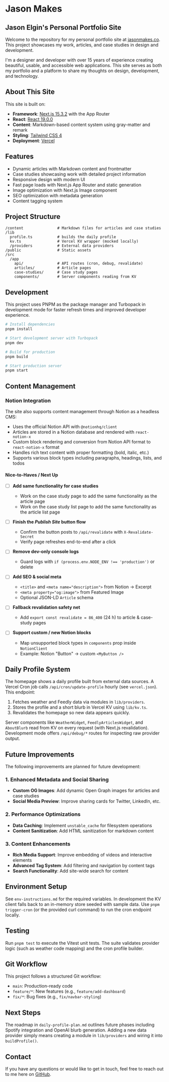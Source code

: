# Jason Makes

## Jason Elgin's Personal Portfolio Site

Welcome to the repository for my personal portfolio site at [jasonmakes.co](https://jasonmakes.co). This project showcases my work, articles, and case studies in design and development.

I'm a designer and developer with over 15 years of experience creating beautiful, usable, and accessible web applications. This site serves as both my portfolio and a platform to share my thoughts on design, development, and technology.

## About This Site

This site is built on:

- **Framework**: [Next.js 15.3.2](https://nextjs.org) with the App Router
- **React**: [React 19.0.0](https://react.dev)
- **Content**: Markdown-based content system using gray-matter and remark
- **Styling**: [Tailwind CSS 4](https://tailwindcss.com)
- **Deployment**: [Vercel](https://vercel.com)

## Features

- Dynamic articles with Markdown content and frontmatter
- Case studies showcasing work with detailed project information
- Responsive design with modern UI
- Fast page loads with Next.js App Router and static generation
- Image optimization with Next.js Image component
- SEO optimization with metadata generation
- Content tagging system

## Project Structure

```
/content               # Markdown files for articles and case studies
/lib
  profile.ts           # builds the daily profile
  kv.ts                # Vercel KV wrapper (mocked locally)
  /providers           # External data providers
/public                # Static assets
/src
  /app
    api/               # API routes (cron, debug, revalidate)
    articles/          # Article pages
    case-studies/      # Case study pages
    components/        # Server components reading from KV
```

## Development

This project uses PNPM as the package manager and Turbopack in development mode for faster refresh times and improved developer experience.

```bash
# Install dependencies
pnpm install

# Start development server with Turbopack
pnpm dev

# Build for production
pnpm build

# Start production server
pnpm start
```

## Content Management

### Notion Integration

The site also supports content management through Notion as a headless CMS:

- Uses the official Notion API with `@notionhq/client`
- Articles are stored in a Notion database and rendered with `react-notion-x`
- Custom block rendering and conversion from Notion API format to `react-notion-x` format
- Handles rich text content with proper formatting (bold, italic, etc.)
- Supports various block types including paragraphs, headings, lists, and todos

#### Nice-to-Haves / Next Up

- [ ] **Add same functionality for case studies**  
  - Work on the case study page to add the same functionality as the article page
  - Work on the case study list page to add the same functionality as the article list page

- [ ] **Finish the _Publish Site_ button flow**  
  - Confirm the button posts to `/api/revalidate` with `X-Revalidate-Secret`  
  - Verify page refreshes end-to-end after a click

- [ ] **Remove dev-only console logs**  
  - Guard logs with `if (process.env.NODE_ENV !== 'production')` or delete

- [ ] **Add SEO & social meta**  
  - `<title>` and `<meta name="description">` from Notion → Excerpt  
  - `<meta property="og:image">` from Featured Image  
  - Optional JSON-LD `Article` schema

- [ ] **Fallback revalidation safety net**  
  - Add `export const revalidate = 86_400` (24 h) to article & case-study pages

- [ ] **Support custom / new Notion blocks**  
  - Map unsupported block types in `components` prop inside `NotionClient`  
  - Example: Notion "Button" → custom `<MyButton />`

## Daily Profile System

The homepage shows a daily profile built from external data sources. A Vercel Cron job calls `/api/cron/update-profile` hourly (see `vercel.json`). This endpoint:
1. Fetches weather and Feedly data via modules in `lib/providers`.
2. Stores the profile and a short blurb in Vercel KV using `lib/kv.ts`.
3. Revalidates the homepage so new data appears quickly.

Server components like `WeatherWidget`, `FeedlyArticlesWidget`, and `AboutBlurb` read from KV on every request (with Next.js revalidation). Development mode offers `/api/debug/*` routes for inspecting raw provider output.
## Future Improvements

The following improvements are planned for future development:

### 1. Enhanced Metadata and Social Sharing

- **Custom OG Images**: Add dynamic Open Graph images for articles and case studies
- **Social Media Preview**: Improve sharing cards for Twitter, LinkedIn, etc.

### 2. Performance Optimizations

- **Data Caching**: Implement `unstable_cache` for filesystem operations
- **Content Sanitization**: Add HTML sanitization for markdown content

### 3. Content Enhancements

- **Rich Media Support**: Improve embedding of videos and interactive elements
- **Advanced Tag System**: Add filtering and navigation by content tags
- **Search Functionality**: Add site-wide search for content

## Environment Setup

See `env-instructions.md` for the required variables. In development the KV client falls back to an in-memory store seeded with sample data. Use `pnpm trigger-cron` (or the provided curl command) to run the cron endpoint locally.
## Testing

Run `pnpm test` to execute the Vitest unit tests. The suite validates provider logic (such as weather code mapping) and the cron profile builder.
## Git Workflow

This project follows a structured Git workflow:

- `main`: Production-ready code
- `feature/*`: New features (e.g., `feature/add-dashboard`)
- `fix/*`: Bug fixes (e.g., `fix/navbar-styling`)

## Next Steps

The roadmap in `daily-profile-plan.md` outlines future phases including Spotify integration and OpenAI blurb generation. Adding a new data provider simply means creating a module in `lib/providers` and wiring it into `buildProfile()`.
## Contact

If you have any questions or would like to get in touch, feel free to reach out to me here on [GitHub](https://github.com/jrelgin).
